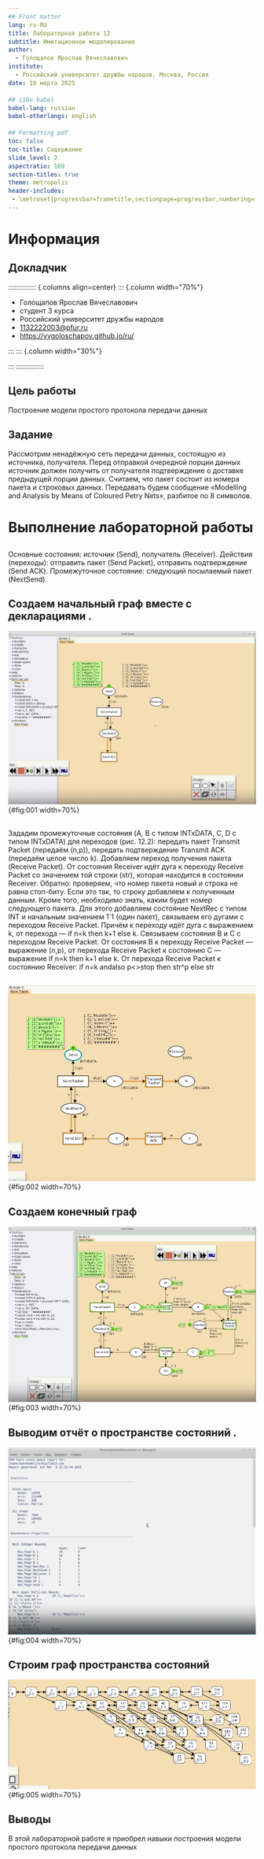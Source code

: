 ```yaml
---
## Front matter
lang: ru-RU
title: Лабораторная работа 12
subtitle: Имитационное моделирование
author:
  - Голощапов Ярослав Вячеславович
institute:
  - Российский университет дружбы народов, Москва, Россия
date: 10 марта 2025

## i18n babel
babel-lang: russian
babel-otherlangs: english

## Formatting pdf
toc: false
toc-title: Содержание
slide_level: 2
aspectratio: 169
section-titles: true
theme: metropolis
header-includes:
 - \metroset{progressbar=frametitle,sectionpage=progressbar,numbering=fraction}
---
```


# Информация

## Докладчик

:::::::::::::: {.columns align=center}
::: {.column width="70%"}

  * Голощапов Ярослав Вячеславович
  * студент 3 курса
  * Российский университет дружбы народов
  * [1132222003@pfur.ru](mailto:1132222003@pfur.ru)
  * <https://yvgoloschapov.github.io/ru/>

:::
::: {.column width="30%"}


:::
::::::::::::::

## Цель работы

Построение модели простого протокола передачи данных

## Задание

Рассмотрим ненадёжную сеть передачи данных, состоящую из источника, получателя.
Перед отправкой очередной порции данных источник должен получить от получателя подтверждение о доставке предыдущей порции данных.
Считаем, что пакет состоит из номера пакета и строковых данных. Передавать
будем сообщение «Modelling and Analysis by Means of Coloured Petry Nets», разбитое
по 8 символов.

# Выполнение лабораторной работы

##

Основные состояния: источник (Send), получатель (Receiver).
Действия (переходы): отправить пакет (Send Packet), отправить подтверждение
(Send ACK).
Промежуточное состояние: следующий посылаемый пакет (NextSend).

## Создаем начальный граф вместе с декларациями . 

![Начальный граф](image/01.png){#fig:001 width=70%}

##

Зададим промежуточные состояния (A, B с типом INTxDATA, C, D с типом
INTxDATA) для переходов (рис. 12.2): передать пакет Transmit Packet (передаём
(n,p)), передать подтверждение Transmit ACK (передаём целое число k).
Добавляем переход получения пакета (Receive Packet).
От состояния Receiver идёт дуга к переходу Receive Packet со значением той
строки (str), которая находится в состоянии Receiver. Обратно: проверяем, что
номер пакета новый и строка не равна стоп-биту. Если это так, то строку добавляем
к полученным данным.
Кроме того, необходимо знать, каким будет номер следующего пакета. Для этого
добавляем состояние NextRec с типом INT и начальным значением 1`1 (один пакет),
связываем его дугами с переходом Receive Packet. Причём к переходу идёт дуга
с выражением k, от перехода — if n=k then k+1 else k.
Связываем состояния B и C с переходом Receive Packet. От состояния B
к переходу Receive Packet — выражение (n,p), от перехода Receive Packet
к состоянию C — выражение if n=k then k+1 else k.
От перехода Receive Packet к состоянию Receiver:
if n=k andalso p<>stop then str^p else str 

##

![Промежуточный граф](image/02.png){#fig:002 width=70%}

## Создаем конечный граф

![Модель простого протокола передачи данных](image/03.png){#fig:003 width=70%}

## Выводим отчёт о пространстве состояний .

![Отчет](image/04.png){#fig:004 width=70%}

## Строим граф пространства состояний

![Пространство состояний](image/05.png){#fig:005 width=70%}


## Выводы

В этой лабораторной работе я приобрел навыки построения модели простого протокола передачи данных
